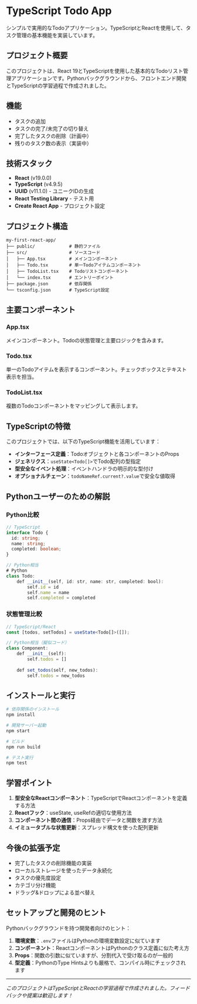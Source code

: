 # TypeScript Todo App

シンプルで実用的なTodoアプリケーション。TypeScriptとReactを使用して、タスク管理の基本機能を実装しています。

## プロジェクト概要

このプロジェクトは、React 19とTypeScriptを使用した基本的なTodoリスト管理アプリケーションです。Pythonバックグラウンドから、フロントエンド開発とTypeScriptの学習過程で作成されました。

## 機能

- タスクの追加
- タスクの完了/未完了の切り替え
- 完了したタスクの削除（計画中）
- 残りのタスク数の表示（実装中）

## 技術スタック

- **React** (v19.0.0)
- **TypeScript** (v4.9.5)
- **UUID** (v11.1.0) - ユニークIDの生成
- **React Testing Library** - テスト用
- **Create React App** - プロジェクト設定

## プロジェクト構造

```
my-first-react-app/
├── public/             # 静的ファイル
├── src/                # ソースコード
│   ├── App.tsx         # メインコンポーネント
│   ├── Todo.tsx        # 単一Todoアイテムコンポーネント
│   ├── TodoList.tsx    # Todoリストコンポーネント
│   └── index.tsx       # エントリーポイント
├── package.json        # 依存関係
└── tsconfig.json       # TypeScript設定
```

## 主要コンポーネント

### App.tsx
メインコンポーネント。Todoの状態管理と主要ロジックを含みます。

### Todo.tsx
単一のTodoアイテムを表示するコンポーネント。チェックボックスとテキスト表示を担当。

### TodoList.tsx
複数のTodoコンポーネントをマッピングして表示します。

## TypeScriptの特徴

このプロジェクトでは、以下のTypeScript機能を活用しています：

- **インターフェース定義**：Todoオブジェクトと各コンポーネントのProps
- **ジェネリクス**：`useState<Todo[]>`でTodo配列の型指定
- **型安全なイベント処理**：イベントハンドラの明示的な型付け
- **オプショナルチェーン**：`todoNameRef.current?.value`で安全な値取得

## Pythonユーザーのための解説

### Python比較
```typescript
// TypeScript
interface Todo {
  id: string;
  name: string;
  completed: boolean;
}

// Python相当
# Python
class Todo:
    def __init__(self, id: str, name: str, completed: bool):
        self.id = id
        self.name = name
        self.completed = completed
```

### 状態管理比較
```typescript
// TypeScript/React
const [todos, setTodos] = useState<Todo[]>([]);

// Python相当（擬似コード）
class Component:
    def __init__(self):
        self.todos = []
    
    def set_todos(self, new_todos):
        self.todos = new_todos
```

## インストールと実行

```bash
# 依存関係のインストール
npm install

# 開発サーバー起動
npm start

# ビルド
npm run build

# テスト実行
npm test
```

## 学習ポイント

1. **型安全なReactコンポーネント**：TypeScriptでReactコンポーネントを定義する方法
2. **Reactフック**：useState, useRefの適切な使用方法
3. **コンポーネント間の通信**：Props経由でデータと関数を渡す方法
4. **イミュータブルな状態更新**：スプレッド構文を使った配列更新

## 今後の拡張予定

- 完了したタスクの削除機能の実装
- ローカルストレージを使ったデータ永続化
- タスクの優先度設定
- カテゴリ分け機能
- ドラッグ&ドロップによる並べ替え

## セットアップと開発のヒント

Pythonバックグラウンドを持つ開発者向けのヒント：

1. **環境変数**：`.env`ファイルはPythonの環境変数設定に似ています
2. **コンポーネント**：ReactコンポーネントはPythonのクラス定義に似た考え方
3. **Props**：関数の引数に似ていますが、分割代入で受け取るのが一般的
4. **型定義**：PythonのType Hintsよりも厳格で、コンパイル時にチェックされます

---

*このプロジェクトはTypeScriptとReactの学習過程で作成されました。フィードバックや提案は歓迎します！*
